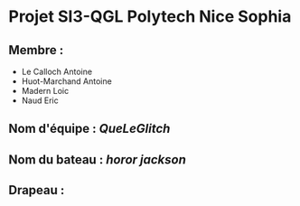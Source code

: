 # Projet SI3-QGL Polytech Nice Sophia

## Membre : 
* Le Calloch Antoine
* Huot-Marchand Antoine
* Madern Loic
* Naud Eric

## Nom d'équipe : *QueLeGlitch*

## Nom du bateau : *horor jackson*

## Drapeau : 


